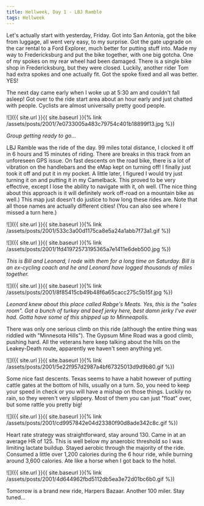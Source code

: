 ```yaml
---
title: Hellweek, Day 1 - LBJ Ramble
tags: Hellweek
---
```


Let's actually start with yesterday, Friday. Got into San Antonia, got the bike from luggage, all went very easy, to my surprise. Got the gate upgrade on the car rental to a Ford Explorer, much better for putting stuff into. Made my way to Fredericksburg and put the bike together, with one big gotcha. One of my spokes on my rear wheel had been damaged. There is a single bike shop in Fredericksburg, but they were closed. Luckily, another rider Tom had extra spokes and one actually fit. Got the spoke fixed and all was better. YES!

The next day came early when I woke up at 5:30 am and couldn't fall asleep! Got over to the ride start area about an hour early and just chatted with people. Cyclists are almost universally pretty good people.

![]({{ site.url }}{{ site.baseurl }}{% link /assets/posts/2001/7e0733005a483c79754c401b18899f13.jpg %})

_Group getting ready to go..._

LBJ Ramble was the ride of the day. 99 miles total distance, I clocked it off in 6 hours and 15 minutes of riding. There are breaks in this track from an unforeseen GPS issue. On fast descents on the road bike, there is a lot of vibration on the handlebars and the eMap kept on turning off! I finally just took it off and put it in my pocket. A little later, I figured I would try just turning it on and putting it in my Camelback. This proved to be very effective, except I lose the ability to navigate with it, oh well. (The nice thing about this approach is it will definitely work off-road on a mountain bike as well.) This map just doesn't do justice to how long these rides are. Note that all those names are actually different cities! (You can also see where I missed a turn here.)

![]({{ site.url }}{{ site.baseurl }}{% link /assets/posts/2001/533c3a00d1175ca8e5a24a1abb7f73a1.gif %})

![]({{ site.url }}{{ site.baseurl }}{% link /assets/posts/2001/1fd41972573195365a7e1411e6deb500.jpg %})

_This is Bill and Leonard, I rode with them for a long time on Saturday. Bill is an ex-cycling coach and he and Leonard have logged thousands of miles together._

![]({{ site.url }}{{ site.baseurl }}{% link /assets/posts/2001/8f85415cb49b48f6a65cacc275c5b15f.jpg %})

_Leonard knew about this place called Rabge's Meats. Yes, this is the "sales room". Got a bunch of turkey and beef jerky here, best damn jerky I've ever had. Gotta have some of this shipped up to Minneapolis._

There was only one serious climb on this ride (although the entire thing was riddled with "Minnesota Hills"). The Gypsum Mine Road was a good climb, pushing hard. All the veterans here keep talking about the hills on the Leakey-Death route, apparently we haven't seen anything yet.

![]({{ site.url }}{{ site.baseurl }}{% link /assets/posts/2001/5e22f957d2987a4bf67325013d9d9b80.gif %})

Some nice fast descents. Texas seems to have a habit however of putting cattle gates at the bottom of hills, usually on a turn. So, you need to keep your speed in check or you will have a mishap on those things. Luckily no rain, so they weren't very slippery. Most of them you can just "float" over, but some rattle you pretty big!

![]({{ site.url }}{{ site.baseurl }}{% link /assets/posts/2001/cd9957842e04d23380f90d8ade342c8c.gif %})

Heart rate strategy was straightforward, stay around 130. Came in at an average HR of 125. This is well below my anaerobic threshold so I was limiting lactate buildup. Stayed aerobic through the majority of the ride. Consumed a little over 1,200 calories during the 6 hour ride, while burning around 3,600 calories. Ate like a horse when I got back to the hotel.

![]({{ site.url }}{{ site.baseurl }}{% link /assets/posts/2001/4d644962fbd5112db5ea3e72d01bc6b0.gif %})

Tomorrow is a brand new ride, Harpers Bazaar. Another 100 miler. Stay tuned...
